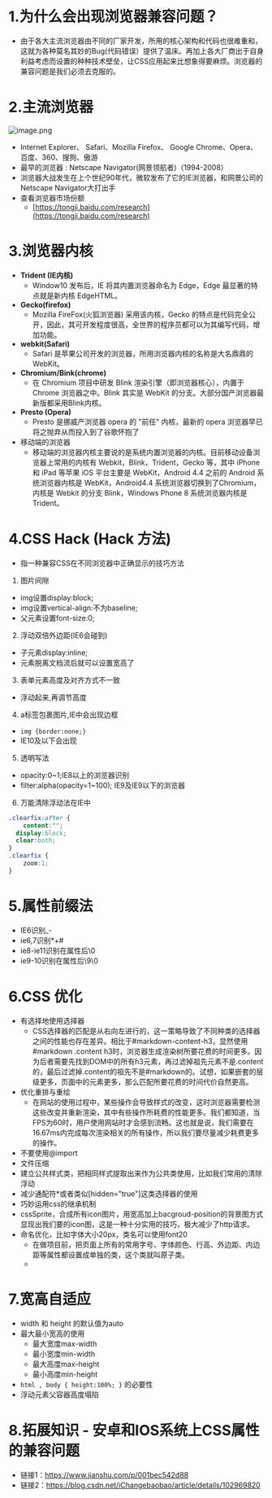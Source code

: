 <a name="zmOEe"></a>
# 1.为什么会出现浏览器兼容问题？
- 由于各大主流浏览器由不同的厂家开发，所用的核心架构和代码也很难重和，这就为各种莫名其妙的Bug(代码错误）提供了温床。再加上各大厂商出于自身利益考虑而设置的种种技术壁垒，让CSS应用起来比想象得要麻烦。浏览器的兼容问题是我们必须去克服的。
<a name="cfqsi"></a>
# 2.主流浏览器
![image.png](https://cdn.nlark.com/yuque/0/2021/png/22608300/1635427635505-3ea54312-2329-4a2f-a2c2-d38054f3a37c.png#averageHue=%23ecbc69&clientId=uc6eb4786-a776-4&from=paste&id=u7380c30d&originHeight=314&originWidth=450&originalType=url&ratio=1&rotation=0&showTitle=false&size=141085&status=done&style=none&taskId=u31b95375-487b-42cd-90e7-5407beb9ff5&title=)

- Internet Explorer、 Safari、Mozilla Firefox、 Google Chrome、Opera、百度、360、搜狗、傲游  
- 最早的浏览器 :  Netscape Navigator(网景领航者)（1994-2008）
- 浏览器大战发生在上个世纪90年代，微软发布了它的IE浏览器，和网景公司的Netscape Navigator大打出手
- 查看浏览器市场份额
   - [https://tongji.baidu.com/research](https://tongji.baidu.com/research)
<a name="LyXiN"></a>
# 3.浏览器内核

- **Trident (IE内核)**
   - Window10 发布后，IE 将其内置浏览器命名为 Edge，Edge 最显著的特点就是新内核 EdgeHTML。
- **Gecko(firefox)**
   - Mozilla FireFox(火狐浏览器) 采用该内核，Gecko 的特点是代码完全公开，因此，其可开发程度很高，全世界的程序员都可以为其编写代码，增加功能。
- **webkit(Safari)**
   - Safari 是苹果公司开发的浏览器，所用浏览器内核的名称是大名鼎鼎的 WebKit。
- **Chromium/Bink(chrome)**
   - 在 Chromium 项目中研发 Blink 渲染引擎（即浏览器核心），内置于 Chrome 浏览器之中。Blink 其实是 WebKit 的分支。大部分国产浏览器最新版都采用Blink内核。
- **Presto (Opera)**
   - Presto 是挪威产浏览器 opera 的 "前任" 内核，最新的 opera 浏览器早已将之抛弃从而投入到了谷歌怀抱了
- 移动端的浏览器
   - 移动端的浏览器内核主要说的是系统内置浏览器的内核。目前移动设备浏览器上常用的内核有 Webkit，Blink，Trident，Gecko 等，其中 iPhone 和 iPad 等苹果 iOS 平台主要是 WebKit，Android 4.4 之前的 Android 系统浏览器内核是 WebKit，Android4.4 系统浏览器切换到了Chromium，内核是 Webkit 的分支 Blink，Windows Phone 8 系统浏览器内核是 Trident。
<a name="vOYMk"></a>
# 4.CSS Hack (Hack 方法)

- 指一种兼容CSS在不同浏览器中正确显示的技巧方法
1. 图片间隙
- img设置display:block;
- img设置vertical-align:不为baseline;
- 父元素设置font-size:0;
2. 浮动双倍外边距(IE6会碰到)
- 子元素display:inline;
- 元素脱离文档流后就可以设置宽高了
3. 表单元素高度及对齐方式不一致
- 浮动起来,再调节高度
4. a标签包裹图片,IE中会出现边框
- `img {border:none;}`
- IE10及以下会出现
5. 透明写法
- opacity:0~1;IE8以上的浏览器识别
- filter:alpha(opacity=1~100); IE9及IE9以下的浏览器
6. 万能清除浮动法在IE中
```css
.clearfix:after {
	content:"";
  display:block;
  clear:both;
}
.clearfix {
	zoom:1;
}
```


<a name="wPXlj"></a>
# 5.属性前缀法

- IE6识别_-
- ie6,7识别*+#
- ie8-ie11识别在属性后\0
- ie9-10识别在属性后\9\0
<a name="OlnVn"></a>
# 6.CSS 优化

- 有选择地使用选择器
   - CSS选择器的匹配是从右向左进行的，这一策略导致了不同种类的选择器之间的性能也存在差异。相比于#markdown-content-h3，显然使用#markdown .content h3时，浏览器生成渲染树所要花费的时间更多。因为后者需要先找到DOM中的所有h3元素，再过滤掉祖先元素不是.content的，最后过滤掉.content的祖先不是#markdown的。试想，如果嵌套的层级更多，页面中的元素更多，那么匹配所要花费的时间代价自然更高。
- 优化重排与重绘
   - 在网站的使用过程中，某些操作会导致样式的改变，这时浏览器需要检测这些改变并重新渲染，其中有些操作所耗费的性能更多。我们都知道，当FPS为60时，用户使用网站时才会感到流畅。这也就是说，我们需要在16.67ms内完成每次渲染相关的所有操作，所以我们要尽量减少耗费更多的操作。
- 不要使用@import
- 文件压缩
- 建立公共样式类，把相同样式提取出来作为公共类使用，比如我们常用的清除浮动
- 减少通配符*或者类似[hidden="true"]这类选择器的使用
- 巧妙运用css的继承机制
- cssSprite，合成所有icon图片，用宽高加上bacgroud-position的背景图方式显现出我们要的icon图，这是一种十分实用的技巧，极大减少了http请求。
- 命名优化，比如字体大小20px，类名可以使用font20
   - 在做项目前，把页面上所有的常用字号、字体颜色、行高、外边距、内边距等属性都设置成单独的类，这个类就叫原子类。
   - <div class="font20 color-red txt-right"></div>
<a name="sWa60"></a>
# 7.宽高自适应

- width 和 height 的默认值为auto
- 最大最小宽高的使用
   - 最大宽度max-width
   - 最小宽度min-width
   - 最大高度max-height
   - 最小高度min-height
- `html , body { height:100%; }` 的必要性
- 浮动元素父容器高度塌陷
<a name="P1SKR"></a>
# 8.拓展知识 - 安卓和IOS系统上CSS属性的兼容问题

- 链接1：https://www.jianshu.com/p/001bec542d88
- 链接2：https://blog.csdn.net/iChangebaobao/article/details/102969820
